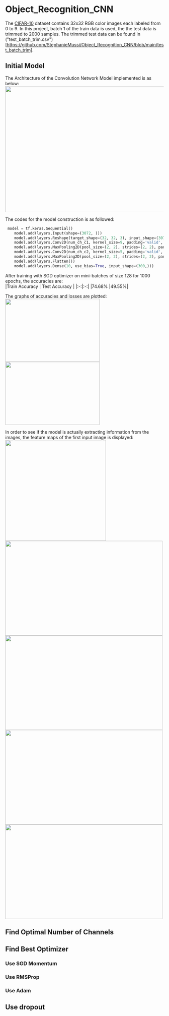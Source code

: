 # Object_Recognition_CNN
The [CIFAR-10](https://www.cs.toronto.edu/~kriz/cifar.html) dataset contains 32x32 RGB color images each labeled from 0 to 9. In this project, batch 1 of the train data is used, the the test data is trimmed to 2000 samples. The trimmed test data can be found in ("test_batch_trim.csv")[https://github.com/StephanieMussi/Object_Recognition_CNN/blob/main/test_batch_trim].  
## Initial Model
The Architecture of the Convolution Network Model implemented is as below:  
<img src = "https://github.com/StephanieMussi/Object_Recognition_CNN/blob/main/Figures/CNNmodel.png" width = 800 height = 400>  

The codes for the model construction is as followed: 
```python
 model = tf.keras.Sequential()
    model.add(layers.Input(shape=(3072, )))
    model.add(layers.Reshape(target_shape=(32, 32, 3), input_shape=(3072,)))
    model.add(layers.Conv2D(num_ch_c1, kernel_size=9, padding='valid', activation='relu', use_bias=True, input_shape=(None, None, 3)))
    model.add(layers.MaxPooling2D(pool_size=(2, 2), strides=(2, 2), padding="valid"))
    model.add(layers.Conv2D(num_ch_c2, kernel_size=5, padding='valid', activation='relu', use_bias=True))
    model.add(layers.MaxPooling2D(pool_size=(2, 2), strides=(2, 2), padding="valid"))
    model.add(layers.Flatten())
    model.add(layers.Dense(10, use_bias=True, input_shape=(300,)))
```
After training with SGD optimizer on mini-batches of size 128 for 1000 epochs, the accuracies are:  
|Train Accuracy | Test Accuracy |
|:-:|:-:|
|74.68% |49.55%| 
  
The graphs of accuracies and losses are plotted:  
<img src = "https://github.com/StephanieMussi/Object_Recognition_CNN/blob/main/Figures/SGDAcc.png" width = 300 height = 200>
<img src = "https://github.com/StephanieMussi/Object_Recognition_CNN/blob/main/Figures/SGDLoss.png" width = 300 height = 200>   

In order to see if the model is actually extracting information from the images, the feature maps of the first input image is displayed:  
<img src = "https://github.com/StephanieMussi/Object_Recognition_CNN/blob/main/Figures/1st_input.png" width = 320 height = 320>  
<img src = "https://github.com/StephanieMussi/Object_Recognition_CNN/blob/main/Figures/conv1_fm.png" width = 500 height = 300>
<img src = "https://github.com/StephanieMussi/Object_Recognition_CNN/blob/main/Figures/maxp1_fm.png" width = 500 height = 300>  
<img src = "https://github.com/StephanieMussi/Object_Recognition_CNN/blob/main/Figures/conv2_fm.png" width = 500 height = 300>
<img src = "https://github.com/StephanieMussi/Object_Recognition_CNN/blob/main/Figures/max2_fm.png" width = 500 height = 300>  
  

## Find Optimal Number of Channels
## Find Best Optimizer
### Use SGD Momentum
### Use RMSProp
### Use Adam
## Use dropout
